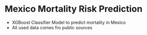 # Mexico Mortality Risk Prediction

- XGBoost Classifier Model to predict mortality in Mexico
- All used data comes fro public sources
